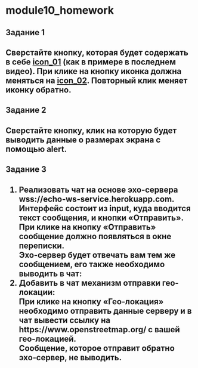 # module10_homework

<h2>Задание 1<h2>
  
<p>Сверстайте кнопку, которая будет содержать в себе <a href="https://icons.getbootstrap.com/icons/arrow-down-left-circle/" target="blank">icon_01</a> (как в примере в последнем видео). При клике на кнопку иконка должна меняться на <a href="https://icons.getbootstrap.com/icons/arrow-down-left-circle-fill/" target="blank">icon_02</a>. 
Повторный клик меняет иконку обратно.<p>

<h2>Задание 2<h2>
  
<p>Сверстайте кнопку, клик на которую будет выводить данные о размерах экрана с помощью alert. <p>
  
<h2>Задание 3<h2>
<ol>
  <li>Реализовать чат на основе эхо-сервера wss://echo-ws-service.herokuapp.com.<br>
      Интерфейс состоит из input, куда вводится текст сообщения, и кнопки «Отправить».<br>
      При клике на кнопку «Отправить» сообщение должно появляться в окне переписки.<br>
      Эхо-сервер будет отвечать вам тем же сообщением, его также необходимо выводить в чат:</li>
  <li>Добавить в чат механизм отправки гео-локации:<br>
      При клике на кнопку «Гео-локация» необходимо отправить данные серверу и в чат вывести ссылку на https://www.openstreetmap.org/ с вашей гео-локацией.<br> 
      Сообщение, которое отправит обратно эхо-сервер, не выводить.
  </li>
 </ol>
